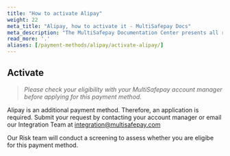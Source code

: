 ```yaml
---
title: "How to activate Alipay"
weight: 22
meta_title: "Alipay, how to activate it - MultiSafepay Docs"
meta_description: "The MultiSafepay Documentation Center presents all relevant information about our Plugins and API. You can also find support pages for payment methods, tools and general questions as well as the contact details of our Support and Integration Teams."
read_more: '.'
aliases: [/payment-methods/alipay/activate-alipay/]
---
```


## Activate 
>_Please check your eligibility with your MultiSafepay account manager before applying for this payment method._

Alipay is an additional payment method. Therefore, an application is required. Submit your request by contacting your account manager or email our Integration Team at <integration@multisafepay.com>

Our Risk team will conduct a screening to assess whether you are eligibe for this payment method.
